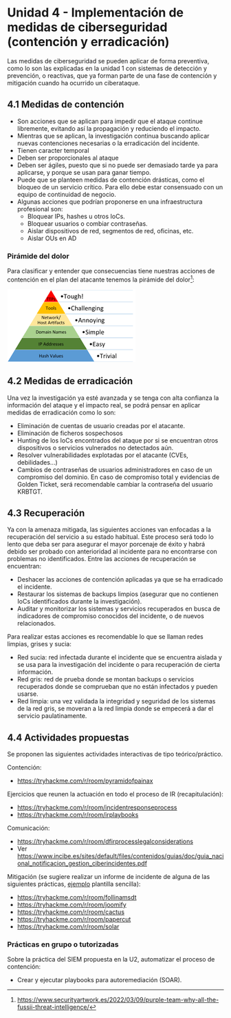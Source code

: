 # Unidad 4 - Implementación de medidas de ciberseguridad (contención y erradicación)

Las medidas de ciberseguridad se pueden aplicar de forma preventiva, como lo son las explicadas en la unidad 1 con sistemas de detección y prevención, o reactivas, que ya forman parte de una fase de contención y mitigación cuando ha ocurrido un ciberataque.

## 4.1 Medidas de contención

- Son acciones que se aplican para impedir que el ataque continue libremente, evitando así la propagación y reduciendo el impacto.
- Mientras que se aplican, la investigación continua buscando aplicar nuevas contenciones necesarias o la erradicación del incidente.
- Tienen caracter temporal
- Deben ser proporcionales al ataque
- Deben ser ágiles, puesto que si no puede ser demasiado tarde ya para aplicarse, y porque se usan para ganar tiempo.
- Puede que se planteen medidas de contención drásticas, como el bloqueo de un servicio crítico. Para ello debe estar consensuado con un equipo de continuidad de negocio.
- Algunas acciones que podrían proponerse en una infraestructura profesional son:
	- Bloquear IPs, hashes u otros IoCs.
	- Bloquear usuarios o combiar contraseñas.
	- Aislar dispositivos de red, segmentos de red, oficinas, etc.
	- Aislar OUs en AD

### Pirámide del dolor

Para clasificar y entender que consecuencias tiene nuestras acciones de contención en el plan del atacante tenemos la pirámide del dolor[^1]:

![b5fd077523feb3996437e0aba3b94fdc.png](/U4%20-%20Medidas/_resources/b5fd077523feb3996437e0aba3b94fdc.png)

[^1]: https://www.securityartwork.es/2022/03/09/purple-team-why-all-the-fussii-threat-intelligence/

## 4.2 Medidas de erradicación

Una vez la investigación ya esté avanzada y se tenga con alta confianza la información del ataque y el impacto real, se podrá pensar en aplicar medidas de erradicación como lo son:
- Eliminación de cuentas de usuario creadas por el atacante.
- Eliminación de ficheros sospechosos
- Hunting de los IoCs encontrados del ataque por si se encuentran otros dispositivos o servicios vulnerados no detectados aún.
- Resolver vulnerabilidades explotadas por el atacante (CVEs, debilidades...)
- Cambios de contraseñas de usuarios administradores en caso de un compromiso del dominio. En caso de compromiso total y evidencias de Golden Ticket, será recomendable cambiar la contraseña del usuario KRBTGT.

## 4.3 Recuperación

Ya con la amenaza mitigada, las siguientes acciones van enfocadas a la recuperación del servicio a su estado habitual. Este proceso será todo lo lento que deba ser para asegurar el mayor porcenaje de éxito y habrá debido ser probado con anterioridad al incidente para no encontrarse con problemas no identificados. Entre las acciones de recuperación se encuentran:
- Deshacer las acciones de contención aplicadas ya que se ha erradicado el incidente.
- Restaurar los sistemas de backups limpios (asegurar que no contienen IoCs identificados durante la investigación).
- Auditar y monitorizar los sistemas y servicios recuperados en busca de indicadores de compromiso conocidos del incidente, o de nuevos relacionados.

Para realizar estas acciones es recomendable lo que se llaman redes limpias, grises y sucia:
- Red sucia: red infectada durante el incidente que se encuentra aislada y se usa para la investigación del incidente o para recuperación de cierta información.
- Red gris: red de prueba donde se montan backups o servicios recuperados donde se comprueban que no están infectados y pueden usarse.
- Red limpia: una vez validada la integridad y seguridad de los sistemas de la red gris, se moveran a la red limpia donde se empecerá a dar el servicio paulatinamente.

## 4.4 Actividades propuestas

Se proponen las siguientes actividades interactivas de tipo teórico/práctico.

Contención:
- https://tryhackme.com/r/room/pyramidofpainax

Ejercicios que reunen la actuación en todo el proceso de IR (recapitulación):
- https://tryhackme.com/r/room/incidentresponseprocess
- https://tryhackme.com/r/room/irplaybooks

Comunicación:
- https://tryhackme.com/r/room/dfirprocesslegalconsiderations
- Ver https://www.incibe.es/sites/default/files/contenidos/guias/doc/guia_nacional_notificacion_gestion_ciberincidentes.pdf

Mitigación (se sugiere realizar un informe de incidente de alguna de las siguientes prácticas, [ejemplo](https://cash-hub.org/wp-content/uploads/sites/3/2020/11/3_5-Plantilla-de-informe-de-incidentes-de-seguridad-en-DPT.docx) plantilla sencilla):
- https://tryhackme.com/r/room/follinamsdt
- https://tryhackme.com/r/room/joomify
- https://tryhackme.com/r/room/cactus
- https://tryhackme.com/r/room/papercut
- https://tryhackme.com/r/room/solar

### Prácticas en grupo o tutorizadas

Sobre la práctica del SIEM propuesta en la U2, automatizar el proceso de contención:
- Crear y ejecutar playbooks para autoremediación (SOAR).
